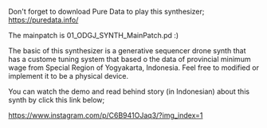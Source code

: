 Don't forget to download Pure Data to play this synthesizer; https://puredata.info/

The mainpatch is 01_ODGJ_SYNTH_MainPatch.pd :)

The basic of this synthesizer is a generative sequencer drone synth that has a custome tuning system that based o the data of provincial minimum wage from Special Region of Yogyakarta, Indonesia. Feel free to modified or implement it to be a physical device.

You can watch the demo and read behind story (in Indonesian) about this synth by click this link below;

https://www.instagram.com/p/C6B941OJaq3/?img_index=1
